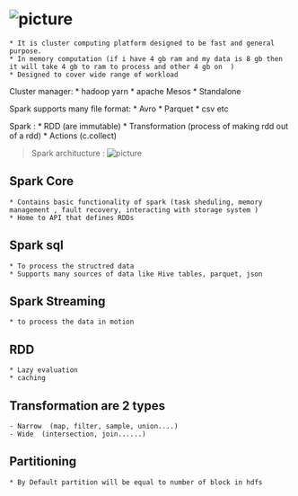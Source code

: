 # ![picture](https://upload.wikimedia.org/wikipedia/commons/thumb/f/f3/Apache_Spark_logo.svg/2560px-Apache_Spark_logo.svg.png)

    * It is cluster computing platform designed to be fast and general purpose.
    * In memory computation (if i have 4 gb ram and my data is 8 gb then it will take 4 gb to ram to process and other 4 gb on  )
    * Designed to cover wide range of workload 

Cluster manager: 
    * hadoop yarn
    * apache Mesos
    * Standalone 

Spark supports many file format: 
    * Avro
    * Parquet 
    * csv etc 

Spark : 
    * RDD (are immutable)
    * Transformation (process of making rdd out of a rdd) 
    * Actions (c.collect)
    
>Spark architucture : 
    ![picture](https://avinash333.files.wordpress.com/2019/08/spark-architecture.png)

 
 ## Spark Core
    
    * Contains basic functionality of spark (task sheduling, memory management , fault recovery, interacting with storage system )
    * Home to API that defines RDDs

## Spark sql 

    * To process the structred data 
    * Supports many sources of data like Hive tables, parquet, json 

## Spark Streaming
    * to process the data in motion 


## RDD 

    * Lazy evaluation 
    * caching
    
## Transformation are 2 types

    - Narrow  (map, filter, sample, union....)
    - Wide  (intersection, join......)

## Partitioning 

    * By Default partition will be equal to number of block in hdfs 
    